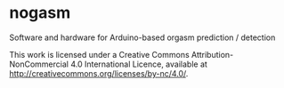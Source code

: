 # nogasm
Software and hardware for Arduino-based orgasm prediction / detection

This work is licensed under a Creative Commons Attribution-NonCommercial 4.0 International Licence, available at http://creativecommons.org/licenses/by-nc/4.0/.